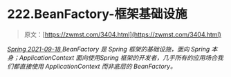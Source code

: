 <!--yml
category: 未分类
date: 0001-01-01 00:00:00
--->

# 222.BeanFactory-框架基础设施

> 原文：[https://zwmst.com/3404.html](https://zwmst.com/3404.html)

   [ *Spring* ](https://zwmst.com/spring)*[ <time datetime="2021-09-18T14:35:21+08:00"> 2021-09-18 </time> ](https://zwmst.com/3404.html)  BeanFactory 是 Spring 框架的基础设施，面向 Spring 本身；ApplicationContext 面向使用Spring 框架的开发者，几乎所有的应用场合我们都直接使用 ApplicationContext 而非底层的 BeanFactory。*